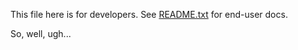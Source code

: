 This file here is for developers. See [README.txt](README.txt) for end-user docs.

So, well, ugh...
